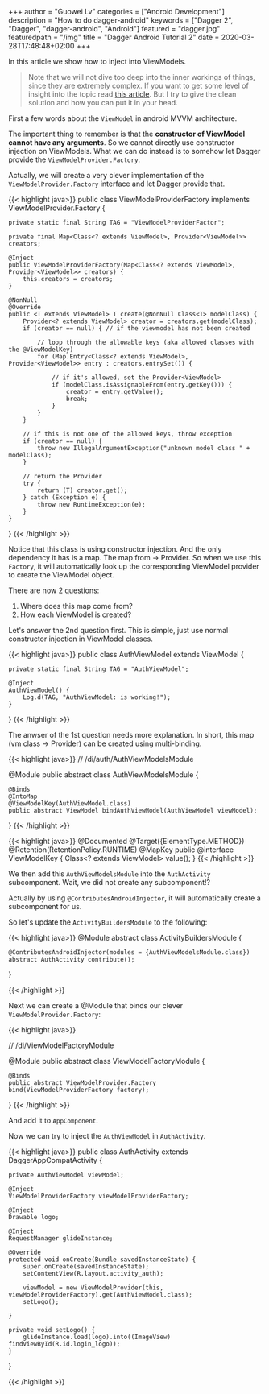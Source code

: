 +++
author = "Guowei Lv"
categories = ["Android Development"]
description = "How to do dagger-android"
keywords = ["Dagger 2", "Dagger", "dagger-android", "Android"]
featured = "dagger.jpg"
featuredpath = "/img"
title = "Dagger Android Tutorial 2"
date = 2020-03-28T17:48:48+02:00
+++

In this article we show how to inject into ViewModels.

> Note that we will not dive too deep into the inner workings of things, since they are extremely complex. If you want to get some level of insight into the topic read [this article](https://www.techyourchance.com/dependency-injection-viewmodel-with-dagger-2/). But I try to give the clean solution and how you can put it in your head.

First a few words about the `ViewModel` in android MVVM architecture.

The important thing to remember is that the **constructor of ViewModel cannot have any arguments**.
So we cannot directly use constructor injection on ViewModels. What we can do instead is to somehow let Dagger provide the `ViewModelProvider.Factory`.

Actually, we will create a very clever implementation of the `ViewModelProvider.Factory` interface and let Dagger provide that.

{{< highlight java>}}
public class ViewModelProviderFactory implements ViewModelProvider.Factory {

    private static final String TAG = "ViewModelProviderFactor";

    private final Map<Class<? extends ViewModel>, Provider<ViewModel>> creators;

    @Inject
    public ViewModelProviderFactory(Map<Class<? extends ViewModel>, Provider<ViewModel>> creators) {
        this.creators = creators;
    }

    @NonNull
    @Override
    public <T extends ViewModel> T create(@NonNull Class<T> modelClass) {
        Provider<? extends ViewModel> creator = creators.get(modelClass);
        if (creator == null) { // if the viewmodel has not been created

            // loop through the allowable keys (aka allowed classes with the @ViewModelKey)
            for (Map.Entry<Class<? extends ViewModel>, Provider<ViewModel>> entry : creators.entrySet()) {

                // if it's allowed, set the Provider<ViewModel>
                if (modelClass.isAssignableFrom(entry.getKey())) {
                    creator = entry.getValue();
                    break;
                }
            }
        }

        // if this is not one of the allowed keys, throw exception
        if (creator == null) {
            throw new IllegalArgumentException("unknown model class " + modelClass);
        }

        // return the Provider
        try {
            return (T) creator.get();
        } catch (Exception e) {
            throw new RuntimeException(e);
        }
    }
}
{{< /highlight >}}

Notice that this class is using constructor injection. And the only dependency it has is a map. The map from <some ViewModel class> -> Provider<some ViewModel class>. So when we use this `Factory`, it will automatically look up the corresponding ViewModel provider to create the ViewModel object.

There are now 2 questions:
1. Where does this map come from?
2. How each ViewModel is created?

Let's answer the 2nd question first. This is simple, just use normal constructor injection in ViewModel classes.

{{< highlight java>}}
public class AuthViewModel extends ViewModel {

    private static final String TAG = "AuthViewModel";

    @Inject
    AuthViewModel() {
        Log.d(TAG, "AuthViewModel: is working!");
    }
}
{{< /highlight >}}

The anwser of the 1st question needs more explanation. In short, this map (vm class -> Provider<vm class>) can be created using multi-binding.

{{< highlight java>}}
// /di/auth/AuthViewModelsModule

@Module
public abstract class AuthViewModelsModule {

    @Binds
    @IntoMap
    @ViewModelKey(AuthViewModel.class)
    public abstract ViewModel bindAuthViewModel(AuthViewModel viewModel);
}
{{< /highlight >}}

{{< highlight java>}}
@Documented
@Target({ElementType.METHOD})
@Retention(RetentionPolicy.RUNTIME)
@MapKey
public @interface ViewModelKey {
    Class<? extends ViewModel> value();
}
{{< /highlight >}}

We then add this `AuthViewModelsModule` into the `AuthActivity` subcomponent. Wait, we did not create any subcomponent!?

Actually by using `@ContributesAndroidInjector`, it will automatically create a subcomponent for us.

So let's update the `ActivityBuildersModule` to the following:

{{< highlight java>}}
@Module
abstract class ActivityBuildersModule {

    @ContributesAndroidInjector(modules = {AuthViewModelsModule.class})
    abstract AuthActivity contribute();
}

{{< /highlight >}}

Next we can create a @Module that binds our clever `ViewModelProvider.Factory`:

{{< highlight java>}}

// /di/ViewModelFactoryModule

@Module
public abstract class ViewModelFactoryModule {

    @Binds
    public abstract ViewModelProvider.Factory bind(ViewModelProviderFactory factory);
}
{{< /highlight >}}

And add it to `AppComponent`.

Now we can try to inject the `AuthViewModel` in `AuthActivity`.

{{< highlight java>}}
public class AuthActivity extends DaggerAppCompatActivity {

    private AuthViewModel viewModel;

    @Inject
    ViewModelProviderFactory viewModelProviderFactory;

    @Inject
    Drawable logo;

    @Inject
    RequestManager glideInstance;

    @Override
    protected void onCreate(Bundle savedInstanceState) {
        super.onCreate(savedInstanceState);
        setContentView(R.layout.activity_auth);

        viewModel = new ViewModelProvider(this, viewModelProviderFactory).get(AuthViewModel.class);
        setLogo();

    }

    private void setLogo() {
        glideInstance.load(logo).into((ImageView) findViewById(R.id.login_logo));
    }
}

{{< /highlight >}}
